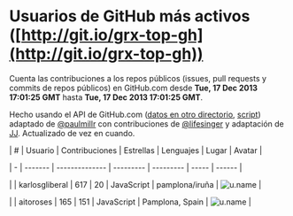 # Usuarios de GitHub más activos ([http://git.io/grx-top-gh](http://git.io/grx-top-gh))

  Cuenta las contribuciones a los repos públicos (issues, pull requests y commits de repos públicos) en GitHub.com desde  **Tue, 17 Dec 2013 17:01:25 GMT** hasta **Tue, 17 Dec 2013 17:01:25 GMT**.

  Hecho usando el API de GitHub.com ([datos en otro directorio](https://github.com/JJ/top-github-users-data/tree/master/data), [script](https://github.com/JJ/top-github-users)) adaptado de [@paulmillr](https://github.com/paulmillr) con contribuciones de [@lifesinger](https://github.com/lifesinger) y adaptación de [JJ](http://jj.github.io). Actualizado de vez en cuando.

| # | Usuario | Contribuciones | Estrellas | Lenguajes | Lugar | Avatar |

| - | ------- | -------------- | --------- | --------- | ----- | ------ |

|  | karlosgliberal | 617 | 20 | JavaScript | pamplona/iruña | ![u.name](https://avatars3.githubusercontent.com/u/200922?v=3&s=400) | 

|  | aitoroses | 165 | 151 | JavaScript | Pamplona, Spain | ![u.name](https://avatars0.githubusercontent.com/u/1699368?v=3&s=400) | 

